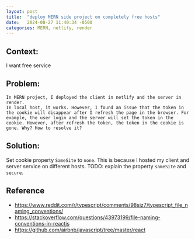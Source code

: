 ```yaml
---
layout: post
title:  "deploy MERN side project on completely free hosts"
date:   2024-08-27 11:40:34 -0500
categories: MERN, netlify, render
---
```


## Context:
I want free service


## Problem:
```
In MERN project, I deployed the client in netlify and the server in render.
In local host, it works. However, I found an issue that the token in the cookie will disappear after I refresh the page in the browser. For example, the user login and the server will set the token in the cookie. However, after refresh the token, the token in the cookie is gone. Why? How to resolve it?
```

## Solution:
Set cookie property `SameSite` to `none`.
This is because I hosted my client and server service on different hosts.
TODO: explain the property `sameSite` and `secure`.






## Reference
* https://www.reddit.com/r/typescript/comments/98siz7/typescript_file_naming_conventions/
* https://stackoverflow.com/questions/43973199/file-naming-conventions-in-reactjs
* https://github.com/airbnb/javascript/tree/master/react